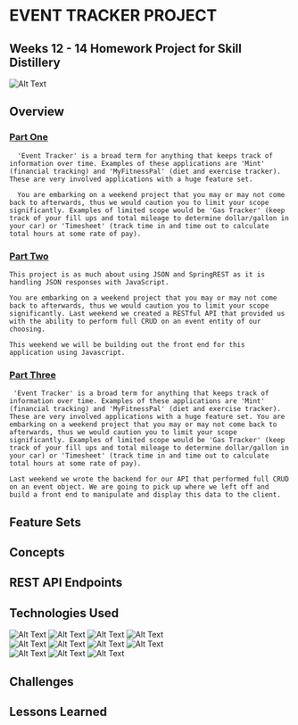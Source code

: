 # EVENT TRACKER PROJECT

## Weeks 12 - 14 Homework Project for Skill Distillery
![Alt Text](https://media.licdn.com/dms/image/C510BAQGcpYt2uJmayQ/company-logo_200_200/0?e=2159024400&v=beta&t=8O5Shdlep30sQ_juAPhlhUJi1jz-wl7FrJom6oG4cnw)

## Overview
### [Part One](https://github.com/SkillDistillery/SD24/blob/master/rest/EventTracker/README.md)

	  'Event Tracker' is a broad term for anything that keeps track of information over time. Examples of these applications are 'Mint' (financial tracking) and 'MyFitnessPal' (diet and exercise tracker). These are very involved applications with a huge feature set.

	  You are embarking on a weekend project that you may or may not come back to afterwards, thus we would caution you to limit your scope significantly. Examples of limited scope would be 'Gas Tracker' (keep track of your fill ups and total mileage to determine dollar/gallon in your car) or 'Timesheet' (track time in and time out to calculate total hours at some rate of pay).

### [Part Two](https://github.com/SkillDistillery/SD24/blob/master/javascript/eventTracker/README.md)

	This project is as much about using JSON and SpringREST as it is handling JSON responses with JavaScript.

	You are embarking on a weekend project that you may or may not come back to afterwards, thus we would caution you to limit your scope significantly. Last weekend we created a RESTful API that provided us with the ability to perform full CRUD on an event entity of our choosing.

	This weekend we will be building out the front end for this application using Javascript.

### [Part Three](https://github.com/SkillDistillery/SD24/blob/master/angular/eventTracker/README.md)

	 'Event Tracker' is a broad term for anything that keeps track of information over time. Examples of these applications are 'Mint' (financial tracking) and 'MyFitnessPal' (diet and exercise tracker). These are very involved applications with a huge feature set. You are embarking on a weekend project that you may or may not come back to afterwards, thus we would caution you to limit your scope significantly. Examples of limited scope would be 'Gas Tracker' (keep track of your fill ups and total mileage to determine dollar/gallon in your car) or 'Timesheet' (track time in and time out to calculate total hours at some rate of pay).

	Last weekend we wrote the backend for our API that performed full CRUD on an event object. We are going to pick up where we left off and build a front end to manipulate and display this data to the client.

## Feature Sets

## Concepts

## REST API Endpoints

## Technologies Used
![Alt Text](http://www.pngall.com/wp-content/uploads/2016/05/Java-PNG-180x180.png)
![Alt Text](https://itemis.ch/wp-content/uploads/sites/23/2015/06/eclipse5-180x180.jpg)
![Alt Text](https://media.trustradius.com/product-logos/GV/6S/3COGMZ775P74-180x180.PNG)
![Alt Text](https://www.actian.com/wp-content/uploads/2018/09/AWS-Logo.png)
<br>
![Alt Text](http://ifixit.ie/wp-content/uploads/2015/02/Apple-logo-180x180.png)
![Alt Text](http://web.corballis.ie/technology_logos/mysql-logo-180x180.png)
![Alt Text](https://careers.google.com/jobs/dist/img/meta/careers_apple-touch-icon-180x180.a4632facecb104f3a686.png)
![Alt Text](http://www.pngall.com/wp-content/uploads/2016/04/Github-Free-PNG-Image.png)
<br>
![Alt Text](https://really-simple-ssl.com/wp-content/uploads/2017/07/icon-mamppro.png)
![Alt Text](https://secure.meetupstatic.com/photos/event/c/0/a/e/600_460069326.jpeg)
![Alt Text](https://miro.medium.com/max/1431/1*Rld1TfAruYCz4EA-5kHJLA.png)

## Challenges

## Lessons Learned
